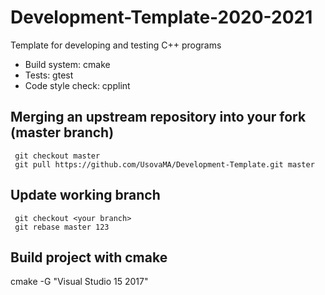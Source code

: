 # Development-Template-2020-2021
Template for developing and testing C++ programs 

* Build system: cmake
* Tests: gtest
* Code style check: cpplint

## Merging an upstream repository into your fork (master branch)
```
 git checkout master
 git pull https://github.com/UsovaMA/Development-Template.git master
```
## Update working branch
```
 git checkout <your branch>
 git rebase master 123
```
## Build project with cmake
cmake -G "Visual Studio 15 2017" <path to sourse files>

